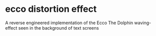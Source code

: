 # ecco distortion effect
 A reverse engineered implementation of the Ecco The Dolphin waving-effect seen in the background of text screens
